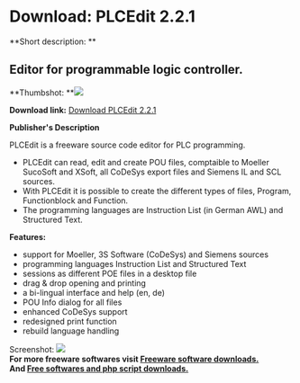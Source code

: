 # Download: PLCEdit 2.2.1

**Short description: **

## Editor for programmable logic controller.

  
**Thumbshot: **![](http://www.freewarefiles.com/screenshot/plcedit_md.gif)   
  
**Download link:** [Download PLCEdit 2.2.1](http://freesoftwares.boysofts.com/PLCEdit_program_15373.html)  
  

**Publisher's Description**  
  

PLCEdit is a freeware source code editor for PLC programming.

  * PLCEdit can read, edit and create POU files, comptaible to Moeller SucoSoft and XSoft, all CoDeSys export files and Siemens IL and SCL sources.
  * With PLCEdit it is possible to create the different types of files, Program, Functionblock and Function.
  * The programming languages are Instruction List (in German AWL) and Structured Text.

**Features:**

  * support for Moeller, 3S Software (CoDeSys) and Siemens sources
  * programming languages Instruction List and Structured Text
  * sessions as different POE files in a desktop file
  * drag & drop opening and printing
  * a bi-lingual interface and help (en, de)
  * POU Info dialog for all files 
  * enhanced CoDeSys support 
  * redesigned print function 
  * rebuild language handling 

  
  
Screenshot: ![](http://www.freewarefiles.com/screenshot/plcedit.gif)  
**For more freeware softwares visit [Freeware software downloads.](http://freesoftwares.boysofts.com/)**   
**And [Free softwares and php script downloads.](http://www.boysofts.com/)**

